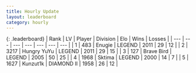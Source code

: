 ```yaml
---
title: Hourly Update
layout: leaderboard
category: hourly
---
```


{: .leaderboard}
| Rank | LV | Player | Division | Elo | Wins | Losses |
| --- | --- | --- | --- | --- | --- | --- |
| <span data-change="5">1</span> | 483 | <span title="ID: 623502">Enugie</span> | LEGEND | <span data-change="72">2011</span> | <span data-change="7">29</span> | <span data-change="0">12</span> |
| <span data-change="-1">2</span> | 3217 | <span title="ID: 164871">Hungry YuYu</span> | LEGEND | <span data-change="-10">2011</span> | <span data-change="0">29</span> | <span data-change="1">15</span> |
| <span data-change="0">3</span> | 127 | <span title="ID: 712180">Brave Bird</span> | LEGEND | <span data-change="13">2005</span> | <span data-change="4">50</span> | <span data-change="2">25</span> |
| <span data-change="-2">4</span> | 1968 | <span title="ID: 353063">Sktima</span> | LEGEND | <span data-change="0">2000</span> | <span data-change="0">14</span> | <span data-change="0">7</span> |
| <span data-change="-1">5</span> | 1627 | <span title="ID: 392407">Kunzut1k</span> | DIAMOND II | <span data-change="0">1958</span> | <span data-change="0">26</span> | <span data-change="0">12</span> |